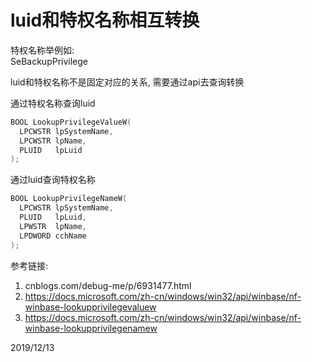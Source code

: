 # luid和特权名称相互转换

特权名称举例如:  
SeBackupPrivilege  

luid和特权名称不是固定对应的关系, 需要通过api去查询转换  

通过特权名称查询luid  
```c++
BOOL LookupPrivilegeValueW(
  LPCWSTR lpSystemName,
  LPCWSTR lpName,
  PLUID   lpLuid
);
```

通过luid查询特权名称  
```c++
BOOL LookupPrivilegeNameW(
  LPCWSTR lpSystemName,
  PLUID   lpLuid,
  LPWSTR  lpName,
  LPDWORD cchName
);
```

参考链接:  
1. cnblogs.com/debug-me/p/6931477.html  
2. https://docs.microsoft.com/zh-cn/windows/win32/api/winbase/nf-winbase-lookupprivilegevaluew  
3. https://docs.microsoft.com/zh-cn/windows/win32/api/winbase/nf-winbase-lookupprivilegenamew  


2019/12/13  

